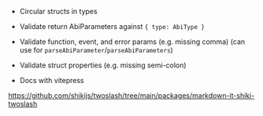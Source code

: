 - Circular structs in types
- Validate return AbiParameters against `{ type: AbiType }`
- Validate function, event, and error params (e.g. missing comma) (can use for `parseAbiParameter`/`parseAbiParameters`)
- Validate struct properties (e.g. missing semi-colon)

- Docs with vitepress

https://github.com/shikijs/twoslash/tree/main/packages/markdown-it-shiki-twoslash
